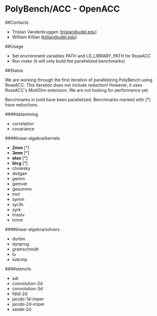 PolyBench/ACC - OpenACC
=======================

##Contacts
* Tristan Vanderbruggen (tristan@udel.edu)
* William Killian (killian@udel.edu)

##Usage

* Set environment variables PATH and LD_LIBRARY_PATH for RoseACC
* Run *make* (it will only build the parallelized benchmarks)

##Status

We are working through the first iteration of parallelizing PolyBench using RoseACC.
This iteration does not include reduction! However, it uses RoseACC's MultiDim extension.
We are not looking for performance yet.

Benchmarks in bold have been parallelized. Benchmarks marked with [*] have reductions.

####datamining
* correlation
* covariance

####linear-algebra/kernels
* **2mm** [*]
* **3mm** [*]
* **atax** [*]
* **bicg** [*]
* cholesky
* doitgen
* gemm
* gemver
* gesummv
* mvt
* symm
* syr2k
* syrk
* trisolv
* trmm

####linear-algebra/solvers
* durbin
* dynprog
* gramschmidt
* lu
* ludcmp

####stencils
* adi
* convolution-2d
* convolution-3d
* fdtd-2d
* jacobi-1d-imper
* jacobi-2d-imper
* seidel-2d

